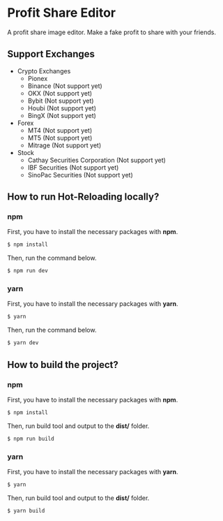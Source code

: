 # Profit Share Editor
A profit share image editor. Make a fake profit to share with your friends.

## Support Exchanges
* Crypto Exchanges
  * Pionex
  * Binance (Not support yet)
  * OKX (Not support yet)
  * Bybit (Not support yet)
  * Houbi (Not support yet)
  * BingX (Not support yet)
* Forex
  * MT4 (Not support yet)
  * MT5 (Not support yet)
  * Mitrage (Not support yet)
* Stock
  * Cathay Securities Corporation (Not support yet)
  * IBF Securities (Not support yet)
  * SinoPac Securities (Not support yet)
  
## How to run Hot-Reloading locally?
### npm
First, you have to install the necessary packages with **npm**.
```bash
$ npm install
```
Then, run the command below.
```bash
$ npm run dev
```

### yarn
First, you have to install the necessary packages with **yarn**.
```bash
$ yarn
```
Then, run the command below.
```bash
$ yarn dev
```

## How to build the project?
### npm
First, you have to install the necessary packages with **npm**.
```bash
$ npm install
```
Then, run build tool and output to the **dist/** folder.
```bash
$ npm run build
```

### yarn
First, you have to install the necessary packages with **yarn**.
```bash
$ yarn
```
Then, run build tool and output to the **dist/** folder.
```bash
$ yarn build
```